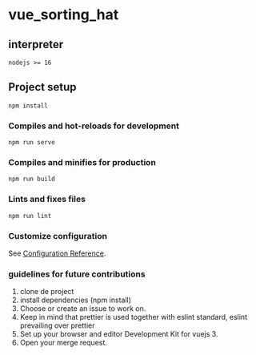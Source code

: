# vue_sorting_hat

## interpreter
```
nodejs >= 16
```

## Project setup
```
npm install
```

### Compiles and hot-reloads for development
```
npm run serve
```

### Compiles and minifies for production
```
npm run build
```

### Lints and fixes files
```
npm run lint
```

### Customize configuration
See [Configuration Reference](https://cli.vuejs.org/config/).

### guidelines for future contributions
1. clone de project
2. install dependencies (npm install)
3. Choose or create an issue to work on.
4. Keep in mind that prettier is used together with eslint standard, eslint prevailing over prettier
5. Set up your browser and editor Development Kit for vuejs 3.
6. Open your merge request.
